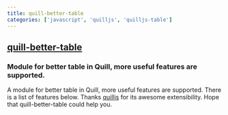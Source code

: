 ```yaml
---
title: quill-better-table
categories: ['javascript', 'quilljs', 'quilljs-table']
---
```

## [quill-better-table](https://github.com/soccerloway/quill-better-table)

### Module for better table in Quill, more useful features are supported.

A module for better table in Quill, more useful features are supported. There is a list of features below. Thanks [quilljs](https://quilljs.com/) for its awesome extensibility. Hope that quill-better-table could help you.
